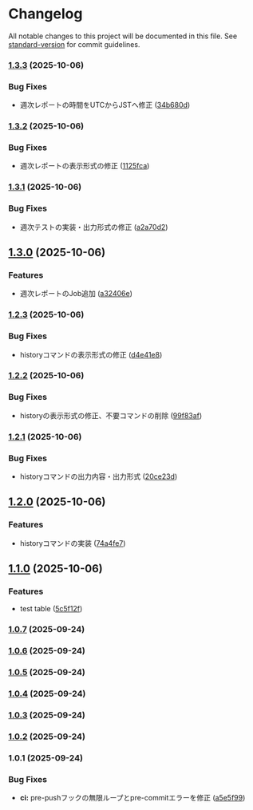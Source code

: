 # Changelog

All notable changes to this project will be documented in this file. See [standard-version](https://github.com/conventional-changelog/standard-version) for commit guidelines.

### [1.3.3](https://github.com/piyoraik/discord-notify/compare/v1.3.2...v1.3.3) (2025-10-06)


### Bug Fixes

* 週次レポートの時間をUTCからJSTへ修正 ([34b680d](https://github.com/piyoraik/discord-notify/commit/34b680dd75c864057245dc5854c5a1a2584bba04))

### [1.3.2](https://github.com/piyoraik/discord-notify/compare/v1.3.1...v1.3.2) (2025-10-06)


### Bug Fixes

* 週次レポートの表示形式の修正 ([1125fca](https://github.com/piyoraik/discord-notify/commit/1125fca5c040b06abe598b590858d25cd8d86025))

### [1.3.1](https://github.com/piyoraik/discord-notify/compare/v1.3.0...v1.3.1) (2025-10-06)


### Bug Fixes

* 週次テストの実装・出力形式の修正 ([a2a70d2](https://github.com/piyoraik/discord-notify/commit/a2a70d24d7db4a758eef2087a6d9192df6dc5571))

## [1.3.0](https://github.com/piyoraik/discord-notify/compare/v1.2.3...v1.3.0) (2025-10-06)


### Features

* 週次レポートのJob追加 ([a32406e](https://github.com/piyoraik/discord-notify/commit/a32406ebcb1fca1083940ab9bdf2be56169d2d13))

### [1.2.3](https://github.com/piyoraik/discord-notify/compare/v1.2.2...v1.2.3) (2025-10-06)


### Bug Fixes

* historyコマンドの表示形式の修正 ([d4e41e8](https://github.com/piyoraik/discord-notify/commit/d4e41e82694d04b2d563cf0af8ab28a5629d2a8d))

### [1.2.2](https://github.com/piyoraik/discord-notify/compare/v1.2.1...v1.2.2) (2025-10-06)


### Bug Fixes

* historyの表示形式の修正、不要コマンドの削除 ([99f83af](https://github.com/piyoraik/discord-notify/commit/99f83aff4e5cf64bb1791d076f500de102b88098))

### [1.2.1](https://github.com/piyoraik/discord-notify/compare/v1.2.0...v1.2.1) (2025-10-06)


### Bug Fixes

* historyコマンドの出力内容・出力形式 ([20ce23d](https://github.com/piyoraik/discord-notify/commit/20ce23d6bb0b2857a8ab07915b0da73908c2067c))

## [1.2.0](https://github.com/piyoraik/discord-notify/compare/v1.1.0...v1.2.0) (2025-10-06)


### Features

* historyコマンドの実装 ([74a4fe7](https://github.com/piyoraik/discord-notify/commit/74a4fe78c8571a3729e72e291de7c1fb26608f08))

## [1.1.0](https://github.com/piyoraik/discord-notify/compare/v1.0.7...v1.1.0) (2025-10-06)


### Features

* test table ([5c5f12f](https://github.com/piyoraik/discord-notify/commit/5c5f12f96873d440ad714b69d446ab16c4f515c8))

### [1.0.7](https://github.com/piyoraik/discord-notify/compare/v1.0.6...v1.0.7) (2025-09-24)

### [1.0.6](https://github.com/piyoraik/discord-notify/compare/v1.0.5...v1.0.6) (2025-09-24)

### [1.0.5](https://github.com/piyoraik/discord-notify/compare/v1.0.4...v1.0.5) (2025-09-24)

### [1.0.4](https://github.com/piyoraik/discord-notify/compare/v1.0.3...v1.0.4) (2025-09-24)

### [1.0.3](https://github.com/piyoraik/discord-notify/compare/v1.0.2...v1.0.3) (2025-09-24)

### [1.0.2](https://github.com/piyoraik/discord-notify/compare/v1.0.1...v1.0.2) (2025-09-24)

### 1.0.1 (2025-09-24)


### Bug Fixes

* **ci:** pre-pushフックの無限ループとpre-commitエラーを修正 ([a5e5f99](https://github.com/piyoraik/discord-notify/commit/a5e5f9960f20151101524e8c798a68f5177f2686))
